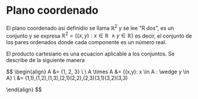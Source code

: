 # Plano coordenado
El plano coordenado asi definidio se llama $\mathbb{R}^2$ y se lee "R dos", es un conjunto y se expresa 
$\mathbb{R}^2 = \{(x,y): x \in \mathbb{R} \: \wedge y \in \mathbb{R}\}$ es decir, el conjunto de los pares ordenados donde cada componente es un número real.


El producto cartesiano es una ecuacion aplicable a los conjuntos.
Se describe de la siguiente manera

$$
\begin{align}
A &= \{1, 2, 3\} \\ 
\\
A \times A &= \{(x,y): x \in A \: \wedge y \in A\} \\
&= (1,1),(1,2),(1,3),(2,1)(2,2),(2,3)(3,1)(3,2)(3,3)
	
\end{align}
$$


